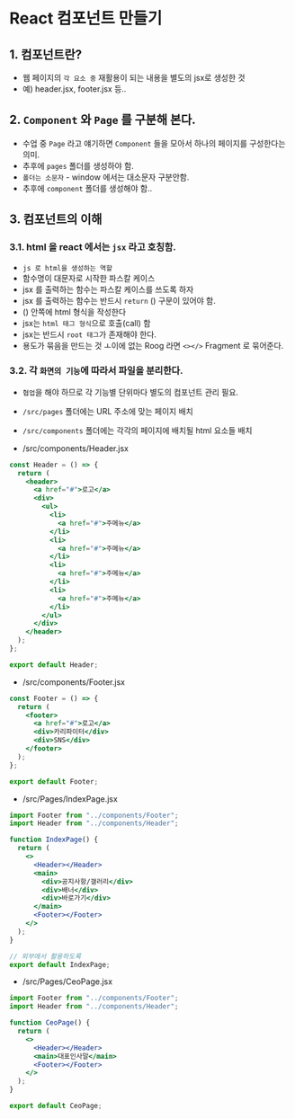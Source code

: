 # React 컴포넌트 만들기

## 1. 컴포넌트란?

- 웹 페이지의 `각 요소 중` 재활용이 되는 내용을 별도의 jsx로 생성한 것
- 예) header.jsx, footer.jsx 등..

## 2. `Component` 와 `Page` 를 구분해 본다.

- 수업 중 `Page` 라고 얘기하면 `Component` 들을 모아서 하나의 페이지를 구성한다는 의미.
- 추후에 `pages` 폴더를 생성하야 함.
- `폴더는 소문자` - window 에서는 대소문자 구분안함.
- 추후에 `component` 폴더를 생성해야 함..

## 3. 컴포넌트의 이해

### 3.1. html 을 react 에서는 `jsx` 라고 호칭함.

- `js 로 html을 생성하는 역할`
- 함수명이 대문자로 시작한 파스칼 케이스
- jsx 를 출력하는 함수는 파스칼 케이스를 쓰도록 하자
- jsx 를 출력하는 함수는 반드시 `return` () 구문이 있어야 함.
- () 안쪽에 html 형식을 작성한다
- jsx는 `html 태그 형식`으로 호출(call) 함
- jsx는 반드시 `root 태그`가 존재해야 한다.
- 용도가 묶음을 만드는 것 ㅗ이에 없는 Roog 라면 `<></>` Fragment 로 묶어준다.

### 3.2. 각 `화면의 기능`에 따라서 파일을 분리한다.

- `협업`을 해야 하므로 각 기능별 단위마다 별도의 컴포넌트 관리 필요.
- `/src/pages` 폴더에는 URL 주소에 맞는 페이지 배치
- `/src/components` 폴더에는 각각의 페이지에 배치될 html 요소들 배치

- /src/components/Header.jsx

```jsx
const Header = () => {
  return (
    <header>
      <a href="#">로고</a>
      <div>
        <ul>
          <li>
            <a href="#">주메뉴</a>
          </li>
          <li>
            <a href="#">주메뉴</a>
          </li>
          <li>
            <a href="#">주메뉴</a>
          </li>
          <li>
            <a href="#">주메뉴</a>
          </li>
        </ul>
      </div>
    </header>
  );
};

export default Header;
```

- /src/components/Footer.jsx

```jsx
const Footer = () => {
  return (
    <footer>
      <a href="#">로고</a>
      <div>카리파이터</div>
      <div>SNS</div>
    </footer>
  );
};

export default Footer;
```

- /src/Pages/IndexPage.jsx

```jsx
import Footer from "../components/Footer";
import Header from "../components/Header";

function IndexPage() {
  return (
    <>
      <Header></Header>
      <main>
        <div>공지사항/갤러리</div>
        <div>배너</div>
        <div>바로가기</div>
      </main>
      <Footer></Footer>
    </>
  );
}

// 외부에서 활용하도록
export default IndexPage;
```

- /src/Pages/CeoPage.jsx

```jsx
import Footer from "../components/Footer";
import Header from "../components/Header";

function CeoPage() {
  return (
    <>
      <Header></Header>
      <main>대표인사말</main>
      <Footer></Footer>
    </>
  );
}

export default CeoPage;
```
